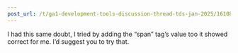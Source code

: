 ```yaml
---
post_url: /t/ga1-development-tools-discussion-thread-tds-jan-2025/161083/52
---
```

I had this same doubt, I tried by adding the “span” tag’s value too it showed correct for me. I’d suggest you to try that.